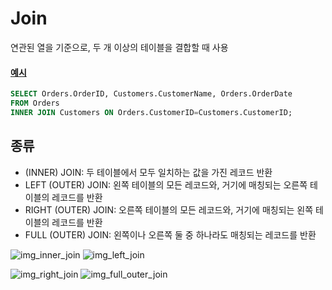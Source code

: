 # Join
연관된 열을 기준으로, 두 개 이상의 테이블을 결합할 때 사용

#### [예시](https://www.w3schools.com/sql/trysql.asp?filename=trysql_select_join)
```sql
SELECT Orders.OrderID, Customers.CustomerName, Orders.OrderDate
FROM Orders
INNER JOIN Customers ON Orders.CustomerID=Customers.CustomerID;
```

## 종류
* (INNER) JOIN: 두 테이블에서 모두 일치하는 값을 가진 레코드 반환
* LEFT (OUTER) JOIN: 왼쪽 테이블의 모든 레코드와, 거기에 매칭되는 오른쪽 테이블의 레코드를 반환
* RIGHT (OUTER) JOIN: 오른쪽 테이블의 모든 레코드와, 거기에 매칭되는 왼쪽 테이블의 레코드를 반환
* FULL (OUTER) JOIN: 왼쪽이나 오른쪽 둘 중 하나라도 매칭되는 레코드를 반환

![img_inner_join](https://github.com/user-attachments/assets/409850a9-0ecb-4477-9daa-14d5ba357428)
![img_left_join](https://github.com/user-attachments/assets/956dbba9-4d5d-4c58-898a-7fbf39517499)

![img_right_join](https://github.com/user-attachments/assets/8125d077-0b05-453a-bd90-7b0d10978d07)
![img_full_outer_join](https://github.com/user-attachments/assets/7d0e5150-3ac9-4ebb-b760-45e013ec2f8a)
